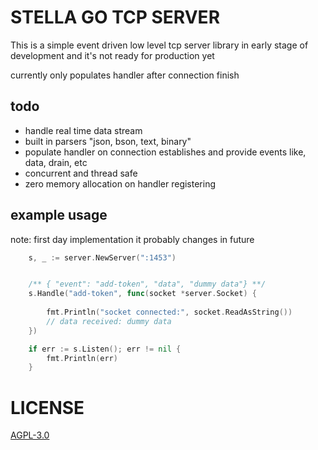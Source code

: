 
# STELLA GO TCP SERVER

This is a simple event driven low level tcp server library in early stage of development and it's not ready for production yet


currently only populates handler after connection finish


## todo
- handle real time data stream
- built in parsers "json, bson, text, binary"
- populate handler on connection establishes and provide events like, data, drain, etc
- concurrent and thread safe
- zero memory allocation on handler registering

## example usage

note: first day implementation it probably changes in future


```go
	s, _ := server.NewServer(":1453")


    /** { "event": "add-token", "data", "dummy data"} **/
	s.Handle("add-token", func(socket *server.Socket) {
		
		fmt.Println("socket connected:", socket.ReadAsString())
        // data received: dummy data
	})

	if err := s.Listen(); err != nil {
		fmt.Println(err)
	}
```
# LICENSE
[AGPL-3.0](./LICENSE)
